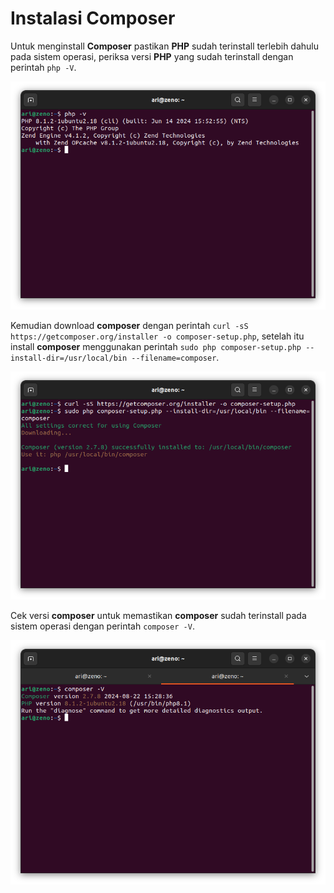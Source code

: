 # Instalasi Composer

Untuk menginstall **Composer** pastikan **PHP** sudah terinstall terlebih dahulu pada sistem operasi, periksa versi **PHP** yang sudah terinstall dengan perintah `php -V`.

![xampp](img/composer/img_9.png)

Kemudian download **composer** dengan perintah `curl -sS https://getcomposer.org/installer -o composer-setup.php`, setelah itu install **composer** menggunakan perintah `sudo php composer-setup.php --install-dir=/usr/local/bin --filename=composer`.

![xampp](img/composer/img_10.png)

Cek versi **composer** untuk memastikan **composer** sudah terinstall pada sistem operasi dengan perintah `composer -V`.

![composer](img/composer/img_11.png)
